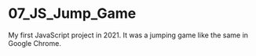 # 07_JS_Jump_Game
My first JavaScript project in 2021. It was a jumping game like the same in Google Chrome.
